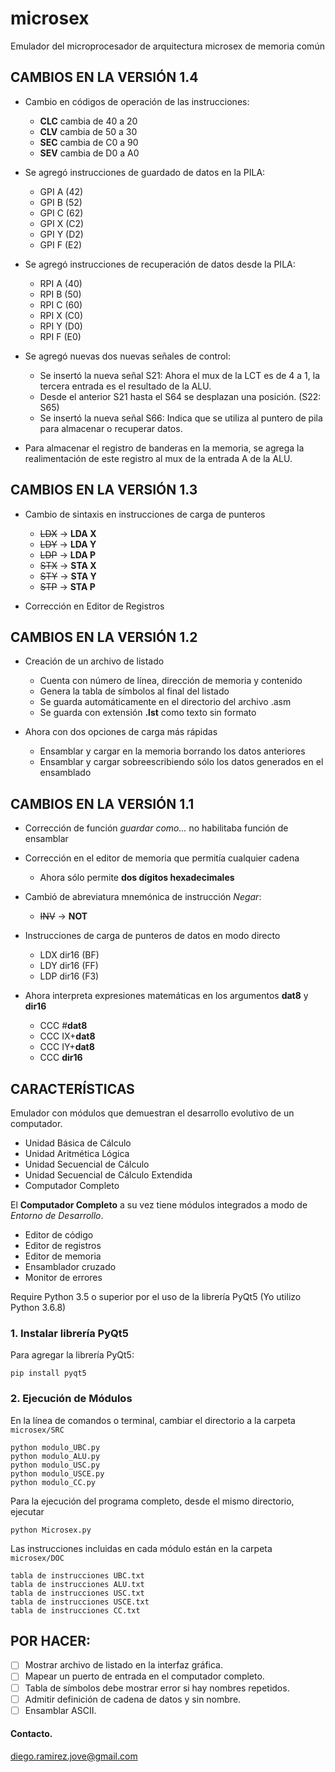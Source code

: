 # microsex
Emulador del microprocesador de arquitectura microsex de memoria común

## CAMBIOS EN LA VERSIÓN 1.4
- Cambio en códigos de operación de las instrucciones:
  - **CLC** cambia de 40 a 20
  - **CLV** cambia de 50 a 30
  - **SEC** cambia de C0 a 90
  - **SEV** cambia de D0 a A0

- Se agregó instrucciones de guardado de datos en la PILA:
  - GPI A (42)
  - GPI B (52)
  - GPI C (62)
  - GPI X (C2)
  - GPI Y (D2)
  - GPI F (E2)

- Se agregó instrucciones de recuperación de datos desde la PILA:
  - RPI A (40)
  - RPI B (50)
  - RPI C (60)
  - RPI X (C0)
  - RPI Y (D0)
  - RPI F (E0)

- Se agregó nuevas dos nuevas señales de control:
  - Se insertó la nueva señal S21: Ahora el mux de la LCT es de 4 a 1, la tercera entrada es el resultado de la ALU.
  - Desde el anterior S21 hasta el S64 se desplazan una posición. (S22: S65)
  - Se insertó la nueva señal S66: Indica que se utiliza al puntero de pila para almacenar o recuperar datos.

- Para almacenar el registro de banderas en la memoria, se agrega la realimentación de este registro al mux de la entrada A de la ALU.

## CAMBIOS EN LA VERSIÓN 1.3
- Cambio de sintaxis en instrucciones de carga de punteros
  - ~~LDX~~ -> **LDA X**
  - ~~LDY~~ -> **LDA Y**
  - ~~LDP~~ -> **LDA P**
  - ~~STX~~ -> **STA X**
  - ~~STY~~ -> **STA Y**
  - ~~STP~~ -> **STA P**

- Corrección en Editor de Registros

## CAMBIOS EN LA VERSIÓN 1.2

- Creación de un archivo de listado
  - Cuenta con número de línea, dirección de memoria y contenido
  - Genera la tabla de símbolos al final del listado
  - Se guarda automáticamente en el directorio del archivo .asm
  - Se guarda con extensión **.lst** como texto sin formato

- Ahora con dos opciones de carga más rápidas
  - Ensamblar y cargar en la memoria borrando los datos anteriores
  - Ensamblar y cargar sobreescribiendo sólo los datos generados en el ensamblado

## CAMBIOS EN LA VERSIÓN 1.1

- Corrección de función *guardar como...* no habilitaba función de ensamblar
- Corrección en el editor de memoria que permitía cualquier cadena
  - Ahora sólo permite **dos dígitos hexadecimales**

- Cambió de abreviatura mnemónica de instrucción *Negar*:
  - ~~INV~~ -> **NOT**

- Instrucciones de carga de punteros de datos en modo directo
  - LDX dir16 (BF)
  - LDY dir16 (FF)
  - LDP dir16 (F3)

- Ahora interpreta expresiones matemáticas en los argumentos **dat8** y **dir16**
  - CCC #**dat8**
  - CCC IX+**dat8**
  - CCC IY+**dat8**
  - CCC **dir16**

## CARACTERÍSTICAS
Emulador con módulos que demuestran el desarrollo evolutivo de un computador.

- Unidad Básica de Cálculo
- Unidad Aritmética Lógica
- Unidad Secuencial de Cálculo
- Unidad Secuencial de Cálculo Extendida
- Computador Completo

El **Computador Completo** a su vez tiene módulos integrados a modo de *Entorno de Desarrollo*.

- Editor de código
- Editor de registros
- Editor de memoria
- Ensamblador cruzado
- Monitor de errores

Require Python 3.5 o superior por el uso de la librería PyQt5
(Yo utilizo Python 3.6.8)

### 1. Instalar librería PyQt5

Para agregar la librería PyQt5:

```
pip install pyqt5
```

### 2. Ejecución de Módulos

En la línea de comandos o terminal, cambiar el directorio a la carpeta `microsex/SRC`

```  
python modulo_UBC.py
python modulo_ALU.py
python modulo_USC.py
python modulo_USCE.py
python modulo_CC.py
```

Para la ejecución del programa completo, desde el mismo directorio, ejecutar

```
python Microsex.py
```

Las instrucciones incluidas en cada módulo están en la carpeta `microsex/DOC`

```
tabla de instrucciones UBC.txt
tabla de instrucciones ALU.txt
tabla de instrucciones USC.txt
tabla de instrucciones USCE.txt
tabla de instrucciones CC.txt
```

## POR HACER:

- [ ] Mostrar archivo de listado en la interfaz gráfica.
- [ ] Mapear un puerto de entrada en el computador completo.
- [ ] Tabla de símbolos debe mostrar error si hay nombres repetidos.
- [ ] Admitir definición de cadena de datos y sin nombre.
- [ ] Ensamblar ASCII.

#### Contacto.
diego.ramirez.jove@gmail.com
